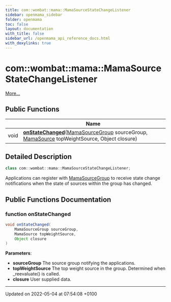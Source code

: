 ```yaml
---
title: com::wombat::mama::MamaSourceStateChangeListener
sidebar: openmama_sidebar
folder: openmama
toc: false
layout: documentation
with_title: false
sidebar_url: /openmama_api_reference_docs.html
with_doxylinks: true
---
```


# com::wombat::mama::MamaSourceStateChangeListener



 [More...](#detailed-description)

## Public Functions

|                | Name           |
| -------------- | -------------- |
| void | **[onStateChanged](interfacecom_1_1wombat_1_1mama_1_1MamaSourceStateChangeListener.html#function-onstatechanged)**([MamaSourceGroup](classcom_1_1wombat_1_1mama_1_1MamaSourceGroup.html) sourceGroup, [MamaSource](classcom_1_1wombat_1_1mama_1_1MamaSource.html) topWeightSource, Object closure) |

## Detailed Description

```java
class com::wombat::mama::MamaSourceStateChangeListener;
```


Applications can register with [MamaSourceGroup](classcom_1_1wombat_1_1mama_1_1MamaSourceGroup.html) to receive state change notifications when the state of sources within the group has changed. 

## Public Functions Documentation

### function onStateChanged

```java
void onStateChanged(
    MamaSourceGroup sourceGroup,
    MamaSource topWeightSource,
    Object closure
)
```


**Parameters**: 

  * **sourceGroup** The source group notifying the applications. 
  * **topWeightSource** The top weight source in the group. Determined when _reevaluate() is called. 
  * **closure** User supplied data. 


-------------------------------

Updated on 2022-05-04 at 07:54:08 +0100